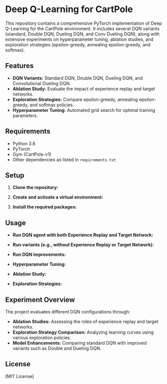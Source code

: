 # Deep Q-Learning for CartPole

This repository contains a comprehensive PyTorch implementation of Deep Q-Learning for the CartPole environment. It includes several DQN variants (standard, Double DQN, Dueling DQN, and Conv Dueling DQN), along with extensive experiments on hyperparameter tuning, ablation studies, and exploration strategies (epsilon-greedy, annealing epsilon-greedy, and softmax).

## Features

- **DQN Variants:** Standard DQN, Double DQN, Dueling DQN, and Convolutional Dueling DQN.
- **Ablation Study:** Evaluate the impact of experience replay and target networks.
- **Exploration Strategies:** Compare epsilon-greedy, annealing epsilon-greedy, and softmax policies.
- **Hyperparameter Tuning:** Automated grid search for optimal training parameters.

## Requirements

- Python 3.8
- PyTorch
- Gym (CartPole-v1)
- Other dependencies as listed in `requirements.txt`

## Setup

1. **Clone the repository:**

2. **Create and activate a virtual environment:**

3. **Install the required packages:**


## Usage

- **Run DQN agent with both Experience Replay and Target Network:**

- **Run variants (e.g., without Experience Replay or Target Network):**

- **Run DQN improvements:**

- **Hyperparameter Tuning:**

- **Ablation Study:**

- **Exploration Strategies:**


## Experiment Overview

The project evaluates different DQN configurations through:
- **Ablation Studies:** Assessing the roles of experience replay and target networks.
- **Exploration Strategy Comparison:** Analyzing learning curves using various exploration policies.
- **Model Enhancements:** Comparing standard DQN with improved variants such as Double and Dueling DQN.

## License

[MIT License]


